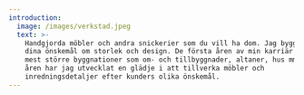 ```yaml
---
introduction:
  image: /images/verkstad.jpeg
  text: >-
    Handgjorda möbler och andra snickerier som du vill ha dom. Jag bygger efter
    dina önskemål om storlek och design. De första åren av min karriär var det
    mest större byggnationer som om- och tillbyggnader, altaner, hus mm. Under
    åren har jag utvecklat en glädje i att tillverka möbler och
    inredningsdetaljer efter kunders olika önskemål.
---
```



